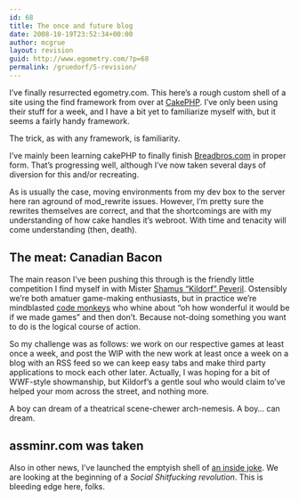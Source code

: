 ```yaml
---
id: 68
title: The once and future blog
date: 2008-10-19T23:52:34+00:00
author: mcgrue
layout: revision
guid: http://www.egometry.com/?p=68
permalink: /gruedorf/5-revision/
---
```

I&#8217;ve finally resurrected egometry.com. This here&#8217;s a rough custom shell of a site using the find framework from over at [CakePHP](http://www.cakephp.org). I&#8217;ve only been using their stuff for a week, and I have a bit yet to familiarize myself with, but it seems a fairly handy framework.

The trick, as with any framework, is familiarity.

I&#8217;ve mainly been learning cakePHP to finally finish <a href=http://breadbros.com/>Breadbros.com</a> in proper form. That&#8217;s progressing well, although I&#8217;ve now taken several days of diversion for this and/or recreating.

As is usually the case, moving environments from my dev box to the server here ran aground of mod_rewrite issues. However, I&#8217;m pretty sure the rewrites themselves are correct, and that the shortcomings are with my understanding of how cake handles it&#8217;s webroot. With time and tenacity will come understanding (then, death).

## The meat: Canadian Bacon

The main reason I&#8217;ve been pushing this through is the friendly little competition I find myself in with Mister <a href=http://speveril.northknight.com/about>Shamus &#8220;Kildorf&#8221; Peveril</a>. Ostensibly we&#8217;re both amatuer game-making enthusiasts, but in practice we&#8217;re mindblasted <a href=http://www.jonathancoulton.com/>code monkeys</a> who whine about &#8220;oh how wonderful it would be if we made games&#8221; and then don&#8217;t. Because not-doing something you want to do is the logical course of action.

So my challenge was as follows: we work on our respective games at least once a week, and post the WIP with the new work at least once a week on a blog with an RSS feed so we can keep easy tabs and make third party applications to mock each other later. Actually, I was hoping for a bit of WWF-style showmanship, but Kildorf&#8217;s a gentle soul who would claim to&#8217;ve helped your mom across the street, and nothing more.

A boy can dream of a theatrical scene-chewer arch-nemesis. A boy&#8230; can dream.

## assminr.com was taken

Also in other news, I&#8217;ve launched the emptyish shell of <a href=http://www.shitfuckr.com>an inside joke</a>. We are looking at the beginning of a _Social Shitfucking revolution_. This is bleeding edge here, folks.